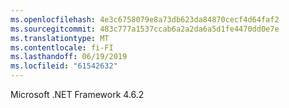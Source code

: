 ```yaml
---
ms.openlocfilehash: 4e3c6758079e8a73db623da84870cecf4d64faf2
ms.sourcegitcommit: 483c777a1537ccab6a2a2da6a5d1fe4470dd0e7e
ms.translationtype: MT
ms.contentlocale: fi-FI
ms.lasthandoff: 06/19/2019
ms.locfileid: "61542632"
---
```

Microsoft .NET Framework 4.6.2